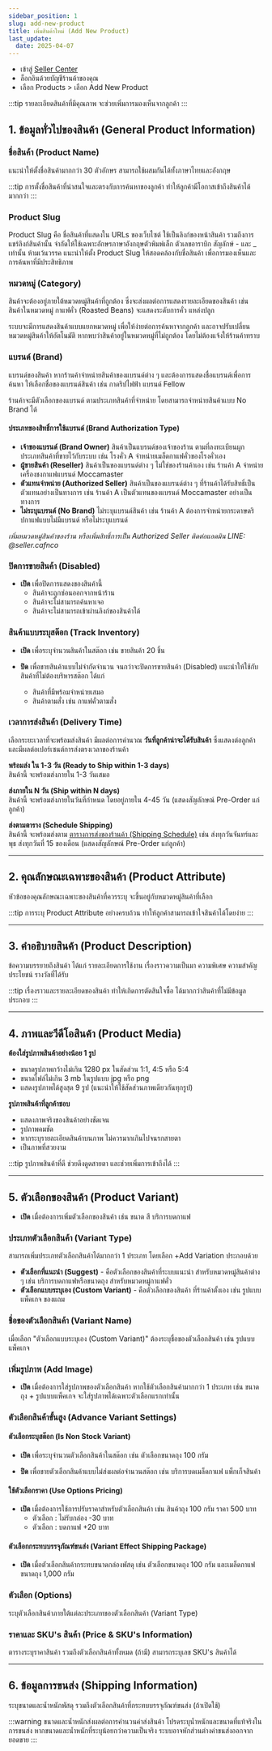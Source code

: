 ```yaml
---
sidebar_position: 1
slug: add-new-product
title: เพิ่มสินค้าใหม่ (Add New Product)
last_update:
  date: 2025-04-07
---
```


- เข้าสู่ [Seller Center]( https://seller.cafn.co)
- ล็อกอินด้วยบัญชีร้านค้าของคุณ 
- เลือก Products > เลือก Add New Product

:::tip
รายละเอียดสินค้าที่มีคุณภาพ จะช่วยเพิ่มการมองเห็นจากลูกค้า
:::


## 1. ข้อมูลทั่วไปของสินค้า (General Product Information)
### ชื่อสินค้า (Product Name)
แนะนำให้ตั้งชื่อสินค้ามากกว่า 30 ตัวอักษร สามารถใช้ผสมกันได้ทั้งภาษาไทยและอังกฤษ

:::tip
การตั้งชื่อสินค้าที่น่าสนใจและตรงกับการค้นหาของลูกค้า 
ทำให้ลูกค้ามีโอกาสเข้าถึงสินค้าได้มากกว่า
:::

### Product Slug
Product Slug คือ ชื่อสินค้าที่แสดงใน URLs ของเว็บไซต์ ใช้เป็นลิงก์ของหน้าสินค้า รวมถึงการแชร์ลิงก์สินค้านั้น จำกัดให้ใช้เฉพาะอักษรภาษาอังกฤษตัวพิมพ์เล็ก ตัวเลขอาราบิก สัญลักษ์ - และ _ เท่านั้น ห้ามเว้นวรรค แนะนำให้ตั้ง Product Slug ให้สอดคล้องกับชื่อสินค้า เพื่อการมองเห็นและการค้นหาที่มีประสิทธิภาพ

### หมวดหมู่ (Category)
สินค้าจะต้องอยู่ภายใต้หมวดหมู่สินค้าที่ถูกต้อง ซึ่งจะส่งผลต่อการแสดงรายละเอียดของสินค้า เช่น สินค้าในหมวดหมู่ กาแฟคั่ว (Roasted Beans) จะแสดงระดับการคั่ว แหล่งปลูก 

ระบบจะมีการแสดงสินค้าแบบแยกหมวดหมู่ เพื่อให้ง่ายต่อการค้นหาจากลูกค้า และอาจปรับเปลี่ยนหมวดหมู่สินค้าให้อัตโนมัติ หากพบว่าสินค้าอยู่ในหมวดหมู่ที่ไม่ถูกต้อง 
โดยไม่ต้องแจ้งให้ร้านค้าทราบ

### แบรนด์ (Brand)
แบรนด์ของสินค้า หากร้านค้าจำหน่ายสินค้าของแบรนด์ต่าง ๆ และต้องการแสดงชื่อแบรนด์เพื่อการค้นหา ให้เลือกชื่อของแบรนด์สินค้า เช่น กาดริปไฟฟ้า แบรนด์ Fellow

ร้านค้าจะมีตัวเลือกของแบรนด์ ตามประเภทสินค้าที่จำหน่าย โดยสามารถจำหน่ายสินค้าแบบ No Brand ได้

#### ประเภทของสิทธิ์การใช้แบรนด์ (Brand Authorization Type)

- **เจ้าของแบรนด์ (Brand Owner)**
สินค้าเป็นแบรนด์ของเจ้าของร้าน ตามที่ลงทะเบียนผูกประเภทสินค้าที่ขายไว้กับระบบ เช่น โรงคั่ว A จำหน่ายเมล็ดกาแฟคั่วของโรงคั่วเอง
- **ผู้ขายสินค้า (Reseller)**
สินค้าเป็นของแบรนด์ต่าง ๆ ไม่ใช่ของร้านค้าเอง เช่น ร้านค้า A จำหน่ายเครื่องชงกาแฟแบรนด์ Moccamaster
- **ตัวแทนจำหน่าย (Authorized Seller)**
สินค้าเป็นของแบรนด์ต่าง ๆ ที่ร้านค้าได้รับสิทธิ์เป็นตัวแทนอย่างเป็นทางการ เช่น ร้านค้า A เป็นตัวแทนของแบรนด์ Moccamaster อย่างเป็นทางการ
- **ไม่ระบุแบรนด์ (No Brand)**
ไม่ระบุแบรนด์สินค้า เช่น ร้านค้า A ต้องการจำหน่ายกระดาษดริปกาแฟแบบไม่มีแบรนด์ หรือไม่ระบุแบรนด์ 

*เพิ่มหมวดหมู่สินค้าของร้าน หรือเพิ่มสิทธิ์การเป็น Authorized Seller ติดต่อแอดมิน LINE: @seller.cafnco*

### ปิดการขายสินค้า (Disabled)
- **เปิด** เพื่อปิดการแสดงของสินค้านี้ 
    - สินค้าจะถูกซ่อนออกจากหน้าร้าน
    - สินค้าจะไม่สามารถค้นหาเจอ
    - สินค้าจะไม่สามารถเข้าผ่านลิงก์ของสินค้าได้

### สินค้าแบบระบุสต๊อก (Track Inventory)
- **เปิด** เพื่อระบุจำนวนสินค้าในสต๊อก เช่น ขายสินค้า 20 ชิ้น

- **ปิด** เพื่อขายสินค้าแบบไม่จำกัดจำนวน จนกว่าจะปิดการขายสินค้า (Disabled) แนะนำให้ใช้กับสินค้าที่ไม่ต้องบริหารสต๊อก ได้แก่
    - สินค้าที่มีพร้อมจำหน่ายเสมอ
    - สินค้าตามสั่ง เช่น กาแฟคั่วตามสั่ง

### เวลาการส่งสินค้า (Delivery Time)
เลือกระยะเวลาที่จะพร้อมส่งสินค้า มีผลต่อการคำนวณ **วันที่ลูกค้าน่าจะได้รับสินค้า** ซึ่งแสดงต่อลูกค้า และมีผลต่อเปอร์เซนต์การส่งตรงเวลาของร้านค้า 

**พร้อมส่ง ใน 1-3 วัน (Ready to Ship within 1-3 days)**<br />
สินค้านี้ จะพร้อมส่งภายใน 1-3 วันเสมอ

**ส่งภายใน N วัน (Ship within N days)**<br />
สินค้านี้ จะพร้อมส่งภายในวันที่กำหนด โดยอยู่ภายใน 4-45 วัน (แสดงสัญลักษณ์ Pre-Order แก่ลูกค้า)

**ส่งตามตาราง (Schedule Shipping)**<br />
สินค้านี้ จะพร้อมส่งตาม [ตารางการส่งของร้านค้า (Shipping Schedule)](docs/shop/shipping/shipping-schedule.md) เช่น ส่งทุกวันจันทร์และพุธ ส่งทุกวันที่ 15 ของเดือน (แสดงสัญลักษณ์ Pre-Order แก่ลูกค้า)  

---
## 2. คุณลักษณะเฉพาะของสินค้า (Product Attribute)
หัวข้อของคุณลักษณะเฉพาะของสินค้าที่ควรระบุ จะขึ้นอยู่กับหมวดหมู่สินค้าที่เลือก

:::tip
การระบุ Product Attribute อย่างครบถ้วน ทำให้ลูกค้าสามารถเข้าใจสินค้าได้โดยง่าย
:::

---
## 3. คำอธิบายสินค้า (Product Description)
ข้อความบรรยายถึงสินค้า ได้แก่ รายละเอียดการใช้งาน เรื่องราวความเป็นมา ความพิเศษ ความสำคัญ ประโยชน์ รางวัลที่ได้รับ

:::tip
เรื่องราวและรายละเอียดของสินค้า ทำให้เกิดการตัดสินใจซื้อ ได้มากกว่าสินค้าที่ไม่มีข้อมูลประกอบ 
::: 

---
## 4. ภาพและวีดีโอสินค้า (Product Media)
**ต้องใส่รูปภาพสินค้าอย่างน้อย 1 รูป**
- ขนาดรูปภาพกว้างไม่เกิน 1280 px ในสัดส่วน 1:1, 4:5 หรือ 5:4 
- ขนาดไฟล์ไม่เกิน 3 mb ในรูปแบบ jpg หรือ png
- แสดงรูปภาพได้สูงสุด 9 รูป (แนะนำให้ใช้สัดส่วนภาพเดียวกันทุกรูป)

**รูปภาพสินค้าที่ลูกค้าชอบ**
- แสดงภาพจริงของสินค้าอย่างชัดเจน
- รูปภาพคมชัด
- หากระบุรายละเอียดสินค้าบนภาพ ไม่ควรมากเกินไปจนรกสายตา
- เป็นภาพที่สวยงาม

:::tip
รูปภาพสินค้าที่ดี ช่วยดึงดูดสายตา และช่วยเพิ่มการเข้าถึงได้
:::

---
## 5. ตัวเลือกของสินค้า (Product Variant)
- **เปิด** เมื่อต้องการเพิ่มตัวเลือกของสินค้า เช่น ขนาด สี บริการบดกาแฟ 

### ประเภทตัวเลือกสินค้า (Variant Type)
สามารถเพิ่มประเภทตัวเลือกสินค้าได้มากกว่า 1 ประเภท โดยเลือก +Add Variation ประกอบด้วย
- **ตัวเลือกที่แนะนำ (Suggest)** - คือตัวเลือกของสินค้าที่ระบบแนะนำ สำหรับหมวดหมู่สินค้าต่าง ๆ เช่น บริการบดกาแฟหรือขนาดถุง สำหรับหมวดหมู่กาแฟคั่ว 
- **ตัวเลือกแบบระบุเอง (Custom Variant)** - คือตัวเลือกของสินค้า ที่ร้านค้าตั้งเอง เช่น รูปแบบแพ็คเกจ ของแถม

### ชื่อของตัวเลือกสินค้า (Variant Name)
เมื่อเลือก "ตัวเลือกแบบระบุเอง (Custom Variant)" ต้องระบุชื่อของตัวเลือกสินค้า เช่น รูปแบบแพ็คเกจ

### เพิ่มรูปภาพ (Add Image)
- **เปิด** เมื่อต้องการใส่รูปภาพของตัวเลือกสินค้า หากใช้ตัวเลือกสินค้ามากกว่า 1 ประเภท เช่น ขนาดถุง + รูปแบบแพ็คเกจ จะใส่รูปภาพได้เฉพาะตัวเลือกแรกเท่านั้น

### ตัวเลือกสินค้าขั้นสูง (Advance Variant Settings)

#### ตัวเลือกระบุสต๊อก (Is Non Stock Variant)
- **เปิด** เพื่อระบุจำนวนตัวเลือกสินค้าในสต๊อก เช่น ตัวเลือกขนาดถุง 100 กรัม 

- **ปิด** เพื่อขายตัวเลือกสินค้าแบบไม่ส่งผลต่อจำนวนสต๊อก เช่น บริการบดเมล็ดกาแฟ แพ็กเก็จสินค้า

#### ใช้ตัวเลือกราคา (Use Options Pricing)
- **เปิด** เมื่อต้องการใช้การปรับราคาสำหรับตัวเลือกสินค้า เช่น สินค้าถุง 100 กรัม ราคา 500 บาท 
    - ตัวเลือก : ไม่รับกล่อง -30 บาท
    - ตัวเลือก : บดกาแฟ +20 บาท

#### ตัวเลือกกระทบบรรจุภัณฑ์ขนส่ง (Variant Effect Shipping Package)
- **เปิด** เมื่อตัวเลือกสินค้ากระทบขนาดกล่องพัสดุ เช่น ตัวเลือกขนาดถุง 100 กรัม และเมล็ดกาแฟขนาดถุง 1,000 กรัม 

### ตัวเลือก (Options)
ระบุตัวเลือกสินค้าภายใต้แต่ละประเภทของตัวเลือกสินค้า (Variant Type)

### ราคาและ SKU's สินค้า (Price & SKU's Information)
ตารางระบุราคาสินค้า รวมถึงตัวเลือกสินค้าทั้งหมด (ถ้ามี) สามารถระบุเลข SKU's สินค้าได้

---
## 6. ข้อมูลการขนส่ง (Shipping Information)
ระบุขนาดและน้ำหนักพัสดุ รวมถึงตัวเลือกสินค้าที่กระทบบรรจุภัณฑ์ขนส่ง (ถ้าเปิดใช้) 

:::warning
ขนาดและน้ำหนักส่งผลต่อการคำนวนค่าส่งสินค้า โปรดระบุน้ำหนักและขนาดที่แท้จริงในการขนส่ง หากขนาดและน้ำหนักที่ระบุน้อยกว่าความเป็นจริง ระบบอาจหักส่วนต่างค่าขนส่งออกจากยอดขาย
:::